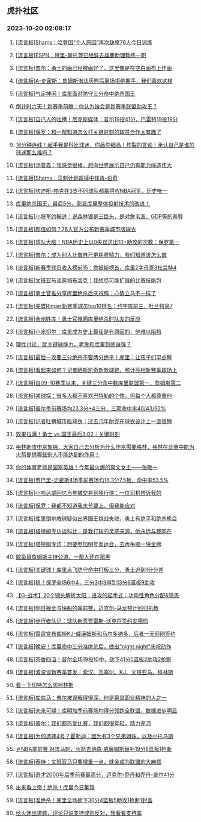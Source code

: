 ## 虎扑社区 
### 2023-10-20 02:08:17

1. [[流言板]Shams：哈登因“个人原因”再次缺席76人今日训练](https://bbs.hupu.com/62547895.html)

2. [[流言板]ESPN：特里-斯托茨已经辞去雄鹿助理教练一职](https://bbs.hupu.com/62545836.html)

3. [[流言板]普尔：勇士的画已经被画好了，这里像是在空白画布上作画](https://bbs.hupu.com/62547098.html)

4. [[流言板]A-史密斯：詹姆斯淘汰灰熊后离场拒绝握手，我们喜欢这样](https://bbs.hupu.com/62544697.html)

5. [[流言板]气定神闲！库里面对防守三分命中绝杀国王](https://bbs.hupu.com/62538266.html)

6. [倒计时六天！新赛季前瞻：你认为谁会是新赛季联盟助攻王？](https://bbs.hupu.com/62542466.html)

7. [[流言板]自己人的吐槽！尼克斯媒体：普尔19投41分，巴雷特19投19分](https://bbs.hupu.com/62547483.html)

8. [[流言板]保罗：和一帮知道怎么打关键时刻的球员合作太有趣了](https://bbs.hupu.com/62543272.html)

9. [16分钟连线！起手我是科比球迷，你品你细品！炸裂的言论！承认自己是谁的球迷那么难吗？](https://bbs.hupu.com/62542789.html)

10. [[流言板]汤普森：我感觉很棒，想向世界展示自己仍有能力缔造伟大](https://bbs.hupu.com/62546633.html)

11. [[流言板]Shams：马刺计划裁掉中锋肯-伯奇](https://bbs.hupu.com/62546999.html)

12. [[流言板]坎迪斯-帕克在3支不同球队都赢得WNBA冠军，历史唯一](https://bbs.hupu.com/62546647.html)

13. [库里绝杀国王，最后5分，彰显库里整体投射技术的改进！](https://bbs.hupu.com/62540519.html)

14. [[流言板]小将军约翰逊：说森林狼是三巨头，是对詹韦波、GDP等的羞辱](https://bbs.hupu.com/62547051.html)

15. [[流言板]颜值如何？76人官方公布新赛季城市版球衣](https://bbs.hupu.com/62547543.html)

16. [[流言板]球队大脑！NBA历史上以0失误送出10+助攻的次数：保罗第一](https://bbs.hupu.com/62540783.html)

17. [[流言板]普尔：成为别人比做自己更耗费精力，我们知道该怎么做](https://bbs.hupu.com/62547296.html)

18. [[流言板]新赛季球员收入榜前15：詹姆斯榜首，库里2字母哥3杜兰特4](https://bbs.hupu.com/62540153.html)

19. [[流言板]文班亚马谈穿裆布洛克：我想尽可能扩展的比赛技能包](https://bbs.hupu.com/62546823.html)

20. [[流言板]勇士官推分享库里绝杀后庆祝照：心情立马不一样了](https://bbs.hupu.com/62546534.html)

21. [[流言板]美媒Ringer新赛季球员top10排名：约字库前三，杜兰特第7](https://bbs.hupu.com/62546147.html)

22. [[流言板]金州姓库！勇士官推晒库里绝杀时队友的反应](https://bbs.hupu.com/62544257.html)

23. [[流言板]小米切尔：库里成为史上最佳是有原因的，他难以阻挡](https://bbs.hupu.com/62542999.html)

24. [理性讨论，就关键球能力，老詹和库里到底谁强？](https://bbs.hupu.com/62546799.html)

25. [[流言板]最后一攻要三分绝杀不要两分绝平！库里：让孩子们早点睡](https://bbs.hupu.com/62542910.html)

26. [[流言板]看起来如何？记者晒斯凯奇新款球鞋，预计亮相新赛季球场上](https://bbs.hupu.com/62547304.html)

27. [[流言板]自09-10赛季以来，关键三分命中数库里联盟第一，詹姆斯第二](https://bbs.hupu.com/62539608.html)

28. [[流言板]某球探：很多人都不喜欢巴特勒的个性，但每个人都尊重他](https://bbs.hupu.com/62546819.html)

29. [[流言板]普尔季前赛场均23.3分+4三分，三项命中率40/43/92%](https://bbs.hupu.com/62546310.html)

30. [[流言板]记者吐槽城市版球衣：过去几年耐克在球衣设计上一直很懒](https://bbs.hupu.com/62547256.html)

31. [效果拉满！勇士 vs 国王最后3:02｜关键时刻](https://bbs.hupu.com/62543088.html)

32. [格林助攻申京集锦，大家自己去分析为什么申京需要格林，格林在比赛中能为火箭提供哪些别人不能达到的作用！](https://bbs.hupu.com/62543792.html)

33. [你的体育老师是国家英雄！今年最火爆的爽文女主——张敬一](https://bbs.hupu.com/62544028.html)

34. [[流言板]贾巴里-史密斯4场季前赛场均16.3分7.5板，命中率53.5%](https://bbs.hupu.com/62544636.html)

35. [[流言板]小哈达威回忆当年被交易到独行侠：一位司机告诉我的](https://bbs.hupu.com/62547132.html)

36. [[流言板]保罗：我都不知道我末节要上，但我能应对](https://bbs.hupu.com/62543063.html)

37. [[流言板]库里倒地救球疑似出界国王挑战失败，勇士有绝平和绝杀机会](https://bbs.hupu.com/62538231.html)

38. [[流言板]塔特姆专访谈科比：是我打球的灵感来源，他永远与我同在](https://bbs.hupu.com/62544897.html)

39. [[流言板]塔特姆专访：想要参加明年奥运会，去再争取一块金牌](https://bbs.hupu.com/62546683.html)

40. [鲸鱼替詹姆斯主持公道，一帮人还在那黑](https://bbs.hupu.com/62547023.html)

41. [[流言板]关键球！库里点飞防守命中打板三分，勇士追到1分分差](https://bbs.hupu.com/62538112.html)

42. [[流言板]稳！保罗全场6中4，三分3中3得到13分6篮板9助攻](https://bbs.hupu.com/62538403.html)

43. [【G-战术】20个镜头解析太阳：进攻的起手式；功能性角色分配&隐患](https://bbs.hupu.com/62542919.html)

44. [[流言板]明日掘金与快船的季前赛，迈克尔-马龙预计回归执教](https://bbs.hupu.com/62546952.html)

45. [[流言板]步行者队记：球队新秀贾雷斯-沃克将签约安德玛](https://bbs.hupu.com/62547402.html)

46. [[流言板]雷霆宣布裁掉KJ-威廉姆斯和马尔多纳多，后者一天前刚签约](https://bbs.hupu.com/62547391.html)

47. [[流言板]晚安！库里命中三分准绝杀后，做出“night night”庆祝动作](https://bbs.hupu.com/62538541.html)

48. [[流言板]茶香四溢！普尔全场19投10中，砍下41分5篮板2助攻2抢断](https://bbs.hupu.com/62535645.html)

49. [[流言板]波波谈新赛季首发：索汉、瓦塞尔、KJ、文班亚马、科林斯](https://bbs.hupu.com/62539250.html)

50. [看一下切特怎么防柯林斯](https://bbs.hupu.com/62541439.html)

51. [[流言板]库兹马：普尔被误解得很深，他是最具职业精神的人之一](https://bbs.hupu.com/62546151.html)

52. [[流言板]未来可期！库明加季前赛场均得分领跑全联盟，数据进步明显](https://bbs.hupu.com/62540647.html)

53. [[流言板]普尔：我们都热爱比赛，我们都很年轻，精力充沛](https://bbs.hupu.com/62547209.html)

54. [[流言板]为何选择4号？霍勒迪：因为有3个兄弟姐妹，以及小托马斯](https://bbs.hupu.com/62548213.html)

55. [＃NBA季前赛 对阵马刺，火箭吉纳森·威廉姆斯替补19分8篮板1抢断](https://bbs.hupu.com/62546746.html)

56. [[流言板]泰特：文班亚马只要增重一点，就会成为联盟的大麻烦](https://bbs.hupu.com/62544981.html)

57. [[流言板]奇才2000年后季前赛最高分，迈克尔-乔丹和乔丹-普尔41分](https://bbs.hupu.com/62537422.html)

58. [出来看上帝！绝杀！库里今日集锦](https://bbs.hupu.com/62539175.html)

59. [[流言板]准绝杀！库里全场砍下30分4篮板5助攻1抢断1封盖](https://bbs.hupu.com/62538324.html)

60. [给火迷出道题，评论只说支持或则反对，我看看支持率](https://bbs.hupu.com/62547230.html)

